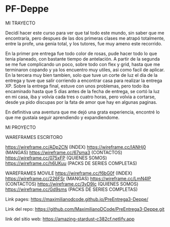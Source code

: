# PF-Deppe
MI TRAYECTO

Decidí hacer este curso para ver que tal todo este mundo, sin saber que me encontraría, pero despues de las dos primeras clases me atrapó totalmente, entre la profe, una genia total, y los tutores, fue muy ameno este recorrido.

En la primer pre entrega fue todo color de rosas, pude hacer todo lo que tenia planeado, con bastante tiempo de antelación. A partir de la segunda se me fue complicando un poco, sobre todo con flex y grid, hasta que me terminaron copando y ya los encuentro muy utiles, asi como facil de aplicar. En la tercera muy bien tambien, solo que tuve un corte de luz el dia de la entrega y tuve que salir corriendo a encontrar casa para realizar la entrega XP. Sobre la entrega final, estuve con unos problemas, pero todo iba encaminado hasta que 5 dias antes de la fecha de entrega, se cortó la luz en mi casa, iba y volvía cada tres o cuatro horas, pero volvia a cortarse, desde ya pido discupas por la fata de amor que hay en algunas paginas.

En definitiva una aventura que me dejó una grata experiencia, encontré lo que me gustaía seguir aprendiendo y expandiendome.

MI PROYECTO





WAREFRAMES ESCRITORO

https://wireframe.cc/ADp2CN (INDEX)
https://wireframe.cc/IANHj0 (MANGAS)
https://wireframe.cc/67sma3 (CONTACTOS)
https://wireframe.cc/075xFP (QUIENES SOMOS)
https://wireframe.cc/h6UKuu (PACKS DE SERIES COMPLETAS)

WAREFRAMES MOVILE
https://wireframe.cc/f6bG0f (INDEX)
https://wireframe.cc/226FSr (MANGAS)
https://wireframe.cc/LmN4IP (CONTACTOS)
https://wireframe.cc/3vD9Ic (QUIENES SOMOS)
https://wireframe.cc/Gd9sms (PACKS DE SERIES COMPLETAS)

Link pages: https://maximilianodcode.github.io/PreEntrega3-Deppe/

Link del repo: https://github.com/MaximilianoDCode/PreEntrega3-Deppe.git

link del sitio web: https://amazing-stardust-c382cf.netlify.app

